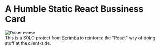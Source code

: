 # A Humble Static React Bussiness Card
![React meme](https://github.com/user-attachments/assets/e9c64f66-037c-4e35-86a6-7a82ff48f3e5)  
This is a SOLO project from [Scrimba](https://scrimba.com) to reinforce the "React" way of doing stuff at the client-side.
